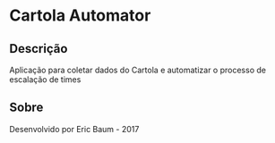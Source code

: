 # Cartola Automator

## Descrição
Aplicação para coletar dados do Cartola e automatizar o processo de escalação de times

## Sobre
Desenvolvido por Eric Baum - 2017
